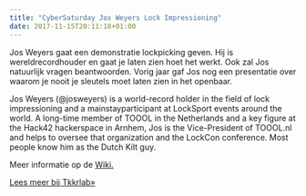 ```yaml
---
title: "CyberSaturday Jos Weyers Lock Impressioning"
date: 2017-11-15T20:11:18+01:00
---
```

Jos Weyers gaat een demonstratie lockpicking geven. Hij is wereldrecordhouder en gaat je laten zien hoet het werkt. Ook zal Jos natuurlijk vragen beantwoorden. Vorig jaar gaf Jos nog een presentatie over waarom je nooit je sleutels moet laten zien in het openbaar.

Jos Weyers (@josweyers) is a world-record holder in the field of lock impressioning and a mainstayparticipant at LockSport events around the world. A long-time member of TOOOL in the Netherlands and a key figure at the Hack42 hackerspace in Arnhem, Jos is the Vice-President of TOOOL.nl and helps to oversee that organization and the LockCon conference. Most people know him as the Dutch Kilt guy.

Meer informatie op de [Wiki.](https://tkkrlab.nl/wiki/CyberSaturday_:_Jos_Weyers,_Lock_Impressioning)
<!--more-->
[Lees meer bij Tkkrlab&raquo;](https://tkkrlab.nl/wordpress/cybersaturday-jos-weyers-lock-impressioning_2017_11_15)